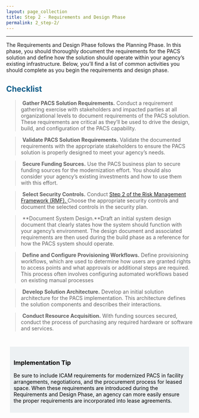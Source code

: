 ```yaml
---
layout: page_collection
title: Step 2 - Requirements and Design Phase
permalink: 2_step-2/
---
```

<script>
$(function() {
  $( "#accordion" ).accordion({
    heightStyle: "content",
    collapsible: "true",
    active: "false"
  });
});
</script>

<script src="https://use.fontawesome.com/e20c671b68.js"></script>
-----------------------------------------------

The Requirements and Design Phase follows the Planning Phase. In this phase, you should thoroughly document the requirements for the PACS solution and define how the solution should operate within your agency’s existing infrastructure. Below, you’ll find a list of common activities you should complete as you begin the requirements and design phase.

## <span style="color: #0C5C89">**Checklist**</span>

> <i class="fa fa-check-square-o"></i> &nbsp;**Gather PACS Solution Requirements.** Conduct a requirement gathering exercise with stakeholders and impacted parties at all organizational levels to document requirements of the PACS solution. These requirements are critical as they’ll be used to drive the design, build, and configuration of the PACS capability. 

> <i class="fa fa-check-square-o"></i> &nbsp;**Validate PACS Solution Requirements.** Validate the documented requirements with the appropriate stakeholders to ensure the PACS solution is properly designed to meet your agency’s needs. 

> <i class="fa fa-check-square-o"></i> &nbsp;**Secure Funding Sources.** Use the PACS business plan to secure funding sources for the modernization effort. You should also consider your agency’s existing investments and how to use them with this effort. 

> <i class="fa fa-check-square-o"></i> &nbsp;**Select Security Controls.** Conduct <a href="http://csrc.nist.gov/groups/SMA/fisma/controls.html" target="_blank"> Step 2 of the Risk Management Framework (RMF). </a> Choose the appropriate security controls and document the selected controls in the security plan. 

> <i class="fa fa-check-square-o"></i> &nbsp;**Document System Design.**Draft an initial system design document that clearly states how the system should function with your agency’s environment. The design document and associated requirements are then used during the build phase as a reference for how the PACS system should operate. 

> <i class="fa fa-check-square-o"></i> &nbsp;**Define and Configure Provisioning Workflows.** Define provisioning workflows, which are used to determine how users are granted rights to access points and what approvals or additional steps are required. This process often involves configuring automated workflows based on existing manual processes

> <i class="fa fa-check-square-o"></i> &nbsp;**Develop Solution Architecture.** Develop an initial solution architecture for the PACS implementation. This architecture defines the solution components and describes their interactions. 

> <i class="fa fa-check-square-o"></i> &nbsp;**Conduct Resource Acquisition.** With funding sources secured, conduct the process of purchasing any required hardware or software and services. 

<br>

<div style="background-color: #edf1f3;color: black;margin: 10px;padding: 10px">

<h3><span>Implementation Tip</span></h3>
<p><span>Be sure to include ICAM requirements for modernized PACS in facility arrangements, negotiations, and the procurement process for leased space. When these requirements are introduced during the Requirements and Design Phase, an agency can more easily ensure the proper requirements are incorporated into lease agreements.</span></p>

</div>













